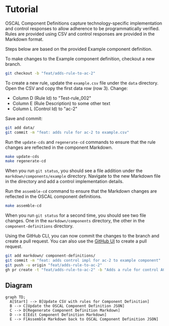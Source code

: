 # Tutorial

OSCAL Component Definitions capture technology-specific implementation and control responses to allow adherence to be programmatically verified. Rules are provided using CSV and control responses are provided in the Markdown format.

Steps below are based on the provided Example component definition.

To make changes to the Example component definition, checkout a new branch.

```bash
git checkout -b "feat/adds-rule-to-ac-2"
```

To create a new rule, update the `example.csv` file under the `data` directory. 
Open the CSV and copy the first data row (row 3). Change:

- Column D (Rule Id) to "Test-rule_002"
- Column E (Rule Description) to some other text
- Column L (Control Id) to "ac-2"

Save and commit: 

```bash
git add data/
git commit -m "feat: adds rule for ac-2 to example.csv"
```

Run the `update-cds` and `regenerate-cd` commands to ensure that the rule changes are reflected in the component Markdown.

```bash
make update-cds
make regenerate-cd
```

When you run `git status`, you should see a file addition under the `markdown/components/example` directory.
Navigate to the new Markdown file in the directory and add a control implementation details.

Run the `assemble-cd` command to ensure that the Markdown changes are reflected in the OSCAL component definitions. 

```bash
make assemble-cd
```

When you run `git status` for a second time, you should see two file changes. One in the `markdown/components` directory, the other in the `component-definitions` directory.

Using the GitHub CLI, you can now commit the changes to the branch and create a pull request. You can also use the [GitHub UI](https://docs.github.com/en/pull-requests/collaborating-with-pull-requests/proposing-changes-to-your-work-with-pull-requests/creating-a-pull-request) to create a pull request.

```bash
git add markdown/ component-definitions/
git commit -m "feat: adds control impl for ac-2 to example component"
git push -u origin "feat/adds-rule-to-ac-2"
gh pr create -t "feat/adds-rule-to-ac-2" -b "Adds a rule for control AC-2" -B "main" -H "feat/adds-rule-to-ac-2"
```

## Diagram

```mermaid
graph TD;
  A[Start] --> B[Update CSV with rules for Component Definition]
  B --> C[Update the OSCAL Component Definition JSON]
  C --> D[Regenerate Component Definition Markdown]
  D --> E[Edit Component Definition Markdown]
  E --> F[Assemble Markdown back to OSCAL Component Definition JSON]
```